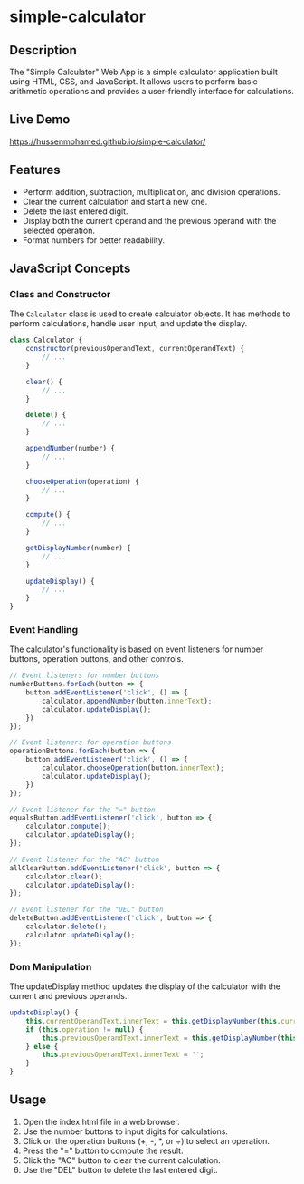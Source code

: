 # simple-calculator

## Description
The "Simple Calculator" Web App is a simple calculator application built using HTML, CSS, and JavaScript. It allows users to perform basic arithmetic operations and provides a user-friendly interface for calculations.

## Live Demo
https://hussenmohamed.github.io/simple-calculator/

## Features
- Perform addition, subtraction, multiplication, and division operations.
- Clear the current calculation and start a new one.
- Delete the last entered digit.
- Display both the current operand and the previous operand with the selected operation.
- Format numbers for better readability.

## JavaScript Concepts

### Class and Constructor
The `Calculator` class is used to create calculator objects. It has methods to perform calculations, handle user input, and update the display.
```javascript
class Calculator {
    constructor(previousOperandText, currentOperandText) {
        // ...
    }

    clear() {
        // ...
    }

    delete() {
        // ...
    }

    appendNumber(number) {
        // ...
    }

    chooseOperation(operation) {
        // ...
    }

    compute() {
        // ...
    }

    getDisplayNumber(number) {
        // ...
    }

    updateDisplay() {
        // ...
    }
}
```
### Event Handling
The calculator's functionality is based on event listeners for number buttons, operation buttons, and other controls.
```javascript
// Event listeners for number buttons
numberButtons.forEach(button => {
    button.addEventListener('click', () => {
        calculator.appendNumber(button.innerText);
        calculator.updateDisplay();
    })
});

// Event listeners for operation buttons
operationButtons.forEach(button => {
    button.addEventListener('click', () => {
        calculator.chooseOperation(button.innerText);
        calculator.updateDisplay();
    })
});

// Event listener for the "=" button
equalsButton.addEventListener('click', button => {
    calculator.compute();
    calculator.updateDisplay();
});

// Event listener for the "AC" button
allClearButton.addEventListener('click', button => {
    calculator.clear();
    calculator.updateDisplay();
});

// Event listener for the "DEL" button
deleteButton.addEventListener('click', button => {
    calculator.delete();
    calculator.updateDisplay();
});
```
### Dom Manipulation
The updateDisplay method updates the display of the calculator with the current and previous operands.
```javascript
updateDisplay() {
    this.currentOperandText.innerText = this.getDisplayNumber(this.currentOperand);
    if (this.operation != null) {
        this.previousOperandText.innerText = this.getDisplayNumber(this.previousOperand) + ' ' + this.operation;
    } else {
        this.previousOperandText.innerText = '';
    }
}
```

## Usage
1. Open the index.html file in a web browser.
1. Use the number buttons to input digits for calculations.
1. Click on the operation buttons (+, -, *, or ÷) to select an operation.
1. Press the "=" button to compute the result.
1. Click the "AC" button to clear the current calculation.
1. Use the "DEL" button to delete the last entered digit.

